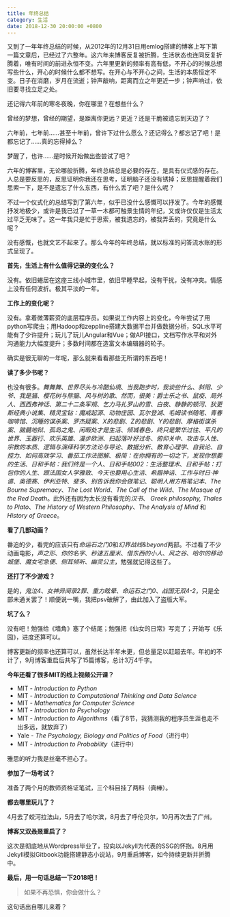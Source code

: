 ```yaml
---
title: 年终总结
category: 生活
date: 2018-12-30 20:00:00 +0800
---
```

又到了一年年终总结的时候，从2012年的12月31日用emlog搭建的博客上写下第一篇文章后，已经过了六整年。这六年来博客反复被折腾，生活状态也连同反复折腾着，唯有时间的前进永恒不变。六年里更新的频率有高有低，不开心的时候总想写些什么，开心的时候什么都不想写。在开心与不开心之间，生活的本质恒定不变。日子在消磨，岁月在流逝；钟声敲响，距离而立之年更近一步；钟声响过，依旧要寻找立足之处。

<!--more-->

还记得六年前的寒冬夜晚，你在哪里？在想些什么？

曾经的梦想，曾经的期望，是距离你更远？更近？还是干脆被遗忘到天边了？

 六年前，七年前……甚至十年前，曾许下过什么愿么？还记得么？都忘记了吧！是都忘记了……真的忘得掉么？

梦醒了，也许……是时候开始做出些尝试了吧？

六年的博客里，无论哪般折腾，年终总结总是必要的存在，是具有仪式感的存在。人总是要反思的，反思证明你我还在思考，证明脑子还没有锈掉；反思提醒着我们思索一下，是不是遗忘了什么东西，有什么丢了吧？是什么呢？

不过一个仪式化的总结写到了第六年，似乎已没什么感慨可以抒发了。今年的感慨抒发地极少，或许是我已过了一草一木都可触景生情的年纪，又或许仅仅是生活太过平乏无味了。这一年我只是忙于思索，被我遗忘的，被我弄丢的，究竟是什么呢？

没有感慨，也就文艺不起来了。那么今年的年终总结，就以标准的问答流水账的形式呈现了。

**首先，生活上有什么值得记录的变化么？**

没有。依旧蜷居在这座三线小城市里，依旧早睡早起，没有干扰，没有冲突。情感上没有任何波折。极其平淡的一年。

**工作上的变化呢？**

没有。拿着微薄薪资的底层程序员。如果说工作内容上的变化，今年尝试了用python写爬虫；用Hadoop和zeppline搭建大数据平台并做数据分析，SQL水平可能有了少许提升；玩儿了玩儿Angular和Vue；做API接口，文档写作水平和对外沟通能力大幅度提升；多数时间都在造富文本编辑器的轮子。

确实是很无聊的一年呢，那么就来看看那些无所谓的东西吧！

**读了多少书呢？**

也没有很多。*舞舞舞*、*世界尽头与冷酷仙境*、*当我跑步时，我谈些什么*、*斜阳*、*少爷*、*我是猫*、*樱花树与熊猫*、*风与树的歌*、*然而，很美：爵士乐之书*、*鼠疫*、*局外人*、*西西弗神话*、*第二十二条军规*、*乞力马扎罗山的雪*、*白夜*、*静静的顿河*、*狄更斯经典小说集*、*精灵宝钻：魔戒起源*、*动物庄园*、*瓦尔登湖*、*毛姆读书随笔*、*青春咖啡馆*、*沉睡的谋杀案*、*罗杰疑案*、*X的悲剧*、*Z的悲剧*、*Y的悲剧*、*摩格街谋杀案*、*脑髓地狱*、*孤岛之鬼*、*闲暇处才是生活*、*倾城春色，终只是繁华过往*、*平凡的世界*、*玉器行*、*欢乐英雄*、*漫步欧洲*、*扫起落叶好过冬*、*俯仰关中*、*攻击与人性*、*宗教的本质*、*逻辑与演绎科学方法论与导论*、*数据分析*、*教育心理学*、*自我论*、*自控力*、*如何高效学习*、*番茄工作法图解*、*极简：在你拥有的一切之下，发现你想要的生活*、*日和手帖：我们终是一个人*、*日和手帖002：生活整理术*、*日和手帖：打包你的人生*、*跟法国女人学雅致*、*今天也要用心生活*、*希腊神话*、*工作与时日·神谱*、*奥德赛*、*伊利亚特*、*斐多*、*别告诉我你会做笔记*、*聪明人用方格笔记本*、*The Bourne Supremacy*、*The Lost World*、*The Call of the Wild*、*The Masque of the Red Death*。此外还有因为太长没有看完的*汉书*、 *Greek philosophy, Thales to Plato*、*The History of Western Philosophy*、*The Analysis of Mind* 和*History of Greece*。

**看了几部动画？**

番追的少，看完的应该只有*命运石之门0*和*幻界战线&beyond*两部。不过看了不少动画电影，*声之形*、*你的名字*、*秒速五厘米*、*借东西的小人*、*风之谷*、*哈尔的移动城堡*、*魔女宅急便*、*侧耳倾听*、*幽灵公主*，勉强就记得这些了。

**还打了不少游戏？**

是的，*鬼泣4*、*女神异闻录2罪*、*重力眩晕*、*命运石之门0*、*战国无双4-2*，只是全部未通关罢了！顺便说一嘴，我把psv破解了，由此加入了盗版大军。

**坑了么？**

没有吧！勉强给《墙角》塞了个结尾；勉强把《仙女的日常》写完了；开始写《乐园》，进度还算可以。

博客更新的频率也还算可以，虽然长达半年未更，但总量足以赶超去年。年初的不计了，9月博客重启后共写了15篇博客，总计3万4千字。

**今年还看了很多MIT的线上视频公开课？**

- MIT - *Introduction to Python*
- MIT - *Introduction to Computational Thinking and Data Science*
- MIT - *Mathematics for Computer Science*
- MIT - *Introduction to Psychology*
- MIT - *Introduction to Algorithms*（看了8节，我猜测我的程序员生涯也走不出多远，就放弃了）
- Yale - *The Psychology, Biology and Politics of Food*（进行中）
- MIT - *Introduction to Probability*（进行中）

雅思的听力我是丝毫不担心了。

**参加了一场考试？**

准备了两个月的教师资格证笔试，三个科目挂了两科（~~真棒~~）。

**都去哪里玩儿了？**

4月去了蛟河拉法山，5月去了哈尔滨，8月去了呼伦贝尔，10月再次去了广州。

**博客又双叒叕重启了？**

这次是彻底地从Wordpress毕业了，投向以Jekyll为代表的SSG的怀抱。8月用Jekyll模拟Gitbook功能搭建静态小说站，9月重启博客，如今持续更新并折腾中。

**最后，用一句话总结一下2018吧！**

> 如果不再恐惧，你会做什么？

这句话出自哪儿来着？

